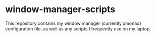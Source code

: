 window-manager-scripts
======================

This repository contains my window manager (currently xmonad) configuration file, as well as any scripts I frequently use on my laptop.
